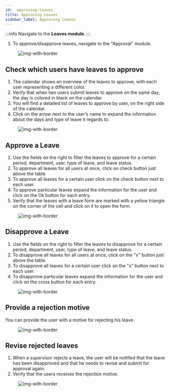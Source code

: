 ```yaml
---
id:  approving-leaves
title: Approving Leaves
sidebar_label: Approving Leaves
---
```



:::info
Navigate to the **Leaves module**. 
:::

1. To approve/disapprove leaves, navigate to the "Approval" module.

<figure>

![img-with-border](/img/university/leaves/approve-leaves1.png)
<figcaption></figcaption>
</figure>


## Check which users have leaves to approve

1. The calendar shows an overview of the leaves to approve, with each user representing a different color.
2. Verify that when two users submit leaves to approve on the same day, the day is colored in black on the calendar.
3. You will find a detailed list of leaves to approve by user, on the right side of the calendar.
4. Click on the arrow next to the user’s name to expand the information about the days and type of leave it regards to.

<figure>

![img-with-border](/img/university/leaves/approve-leaves2.png)
<figcaption></figcaption>
</figure>


## Approve a Leave

1. Use the fields on the right to filter the leaves to approve for a certain period, department, user, type of leave, and leave status.
2. To approve all leaves for all users at once, click on check button just above the table.
3. To approve all leaves for a certain user click on the check button next to each user.
4. To approve particular leaves expand the information for the user and click on the Ok button for each entry.
5. Verify that the leaves with a leave form are marked with a yellow triangle on the corner of the cell and click on it to open the form. 

<figure>

![img-with-border](/img/university/leaves/approve-leaves3.png)
<figcaption></figcaption>
</figure>

## Disapprove a Leave

1. Use the fields on the right to filter the leaves to disapprove for a certain period, department, user, type of leave, and leave status.
2. To disapprove all leaves for all users at once, click on the "x" button just above the table.
3. To disapprove all leaves for a certain user click on the "x" button next to each user.
4. To disapprove particular leaves expand the information for the user and click on the cross button for each entry.


<figure>

![img-with-border](/img/university/leaves/approve-leaves4.png)
<figcaption></figcaption>
</figure>

  
## Provide a rejection motive

You can provide the user with a motive for rejecting his leave.


<figure>

![img-with-border](/img/university/leaves/approve-leaves5.png)
<figcaption> </figcaption>
</figure>


## Revise rejected leaves

1. When a supervisor rejects a leave, the user will be notified that the leave has been disapproved and that he needs to revise and submit for approval again.
2. Verify that the users receives the rejection motive.

<figure>

![img-with-border](/img/university/leaves/approve-leaves6.png)
<figcaption> </figcaption>
</figure>